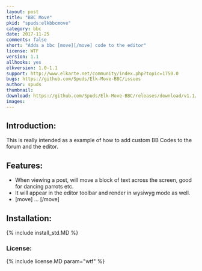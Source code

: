 ```yaml
---
layout: post
title: "BBC Move"
pkid: "spuds:elkbbcmove"
category: bbc
date: 2017-11-25
comments: false
short: "Adds a bbc [move][/move] code to the editor"
license: WTF
version: 1.1
allhooks: yes
elkversion: 1.0-1.1
support: http://www.elkarte.net/community/index.php?topic=1750.0
bugs: https://github.com/Spuds/Elk-Move-BBC/issues
author: spuds
thumbnail:
download: https://github.com/Spuds/Elk-Move-BBC/releases/download/v1.1/elk_bbc_move.zip
images:
---
```


## Introduction:
This is really intended as a example of how to add custom BB Codes to the forum and the editor.

## Features:
-  When viewing a post, will move a block of text across the screen, good for dancing parrots etc.
-  It will appear in the editor toolbar and render in wysiwyg mode as well.
-  [move] ... [/move]

## Installation:
{% include install_std.MD %}

### License:
{% include license.MD param="wtf" %}